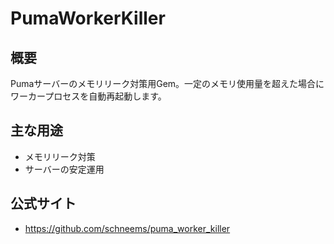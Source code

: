 # PumaWorkerKiller

## 概要
Pumaサーバーのメモリリーク対策用Gem。一定のメモリ使用量を超えた場合にワーカープロセスを自動再起動します。

## 主な用途
- メモリリーク対策
- サーバーの安定運用

## 公式サイト
- https://github.com/schneems/puma_worker_killer 